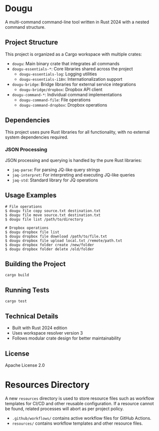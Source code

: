 # Dougu

A multi-command command-line tool written in Rust 2024 with a nested command structure.

## Project Structure

This project is organized as a Cargo workspace with multiple crates:

- `dougu`: Main binary crate that integrates all commands
- `dougu-essentials-*`: Core libraries shared across the project
    - `dougu-essentials-log`: Logging utilities
    - `dougu-essentials-i18n`: Internationalization support
- `dougu-bridge`: Bridge libraries for external service integrations
    - `dougu-bridge/dropbox`: Dropbox API client
- `dougu-command-*`: Individual command implementations
    - `dougu-command-file`: File operations
    - `dougu-command-dropbox`: Dropbox operations

## Dependencies

This project uses pure Rust libraries for all functionality, with no external system dependencies required.

### JSON Processing

JSON processing and querying is handled by the pure Rust libraries:

- `jaq-parse`: For parsing JQ-like query strings
- `jaq-interpret`: For interpreting and executing JQ-like queries
- `jaq-std`: Standard library for JQ operations

## Usage Examples

```
# File operations
$ dougu file copy source.txt destination.txt
$ dougu file move source.txt destination.txt
$ dougu file list /path/to/directory

# Dropbox operations
$ dougu dropbox file list
$ dougu dropbox file download /path/to/file.txt
$ dougu dropbox file upload local.txt /remote/path.txt
$ dougu dropbox folder create /new/folder
$ dougu dropbox folder delete /old/folder
```

## Building the Project

```
cargo build
```

## Running Tests

```
cargo test
```

## Technical Details

- Built with Rust 2024 edition
- Uses workspace resolver version 3
- Follows modular crate design for better maintainability

## License

Apache License 2.0

# Resources Directory

A new `resources` directory is used to store resource files such as workflow templates for CI/CD and other reusable
configuration. If a resource cannot be found, related processes will abort as per project policy.

- `.github/workflows/` contains active workflow files for GitHub Actions.
- `resources/` contains workflow templates and other resource files. 